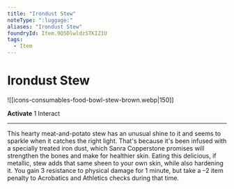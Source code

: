 ```yaml
---
title: "Irondust Stew"
noteType: ":luggage:"
aliases: "Irondust Stew"
foundryId: Item.9Q5DlwldzSTKIZ1U
tags:
  - Item
---
```


# Irondust Stew
![[icons-consumables-food-bowl-stew-brown.webp|150]]

**Activate** 1 Interact

* * *

This hearty meat-and-potato stew has an unusual shine to it and seems to sparkle when it catches the right light. That's because it's been infused with a specially treated iron dust, which Sanra Copperstone promises will strengthen the bones and make for healthier skin. Eating this delicious, if metallic, stew adds that same sheen to your own skin, while also hardening it. You gain 3 resistance to physical damage for 1 minute, but take a –2 item penalty to Acrobatics and Athletics checks during that time.


